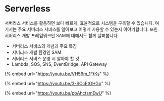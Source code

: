 # Serverless

서버리스 서비스를 활용하면 보다 빠르게, 효율적으로 시스템을 구축할 수 있습니다. 여기서는 주요 서버리스 서비스를 알아보고 어떻게 사용할 수 있는지 이야기합니다. 또한 서버리스 개발 프레임워크인 SAM에 대해서도 함께 살펴봅니다.

* 서버리스 서비스의 개념과 주요 특징
* 서버리스 개발 환경인 SAM
* 서버리스 서비스 운영 시 알아야 할 것
* Lambda, SQS, SNS, EventBridge, API Gateway



{% embed url="https://youtu.be/VH56m_1FtKs" %}

{% embed url="https://youtu.be/3-SCcEtGHGo" %}

{% embed url="https://youtu.be/pbAhctsmEwU" %}
